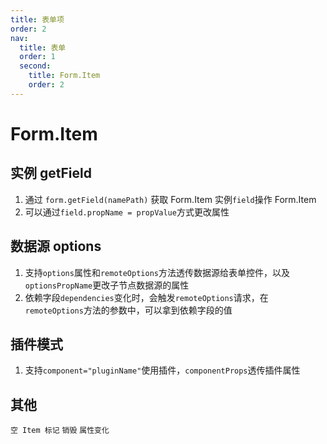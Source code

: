 ```yaml
---
title: 表单项
order: 2
nav:
  title: 表单
  order: 1
  second:
    title: Form.Item
    order: 2
---
```


# Form.Item

## 实例 getField

1. 通过 `form.getField(namePath)` 获取 Form.Item 实例`field`操作 Form.Item
2. 可以通过`field.propName = propValue`方式更改属性

<code src="./instance.tsx" ></code>

## 数据源 options

1. 支持`options`属性和`remoteOptions`方法透传数据源给表单控件，以及`optionsPropName`更改子节点数据源的属性
2. 依赖字段`dependencies`变化时，会触发`remoteOptions`请求，在`remoteOptions`方法的参数中，可以拿到依赖字段的值

<code src="./options.tsx" ></code>

## 插件模式

1. 支持`component="pluginName"`使用插件，`componentProps`透传插件属性

<code src="./pluginsdemo.tsx" ></code>

## 其他

<code src="./empty.tsx" debug >空 Item 标记</code>
<code src="./destroy.tsx" debug >销毁</code>
<code src="./propchange.tsx" >属性变化</code>
